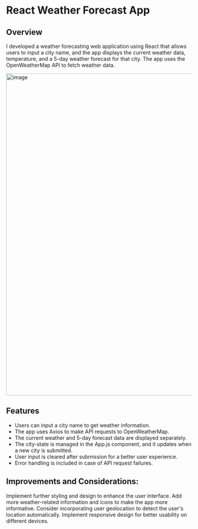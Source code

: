 # React Weather Forecast App

## Overview

I developed a weather forecasting web application using React that allows users to input a city name, 
and the app displays the current weather data, temperature, and a 5-day weather forecast for that city. 
The app uses the OpenWeatherMap API to fetch weather data.

<img width="872" alt="image" src="https://github.com/lillian0624/React-app-Weather/assets/87347776/040e0416-fc45-4b54-9947-cb1ae7cf23e7">

## Features

- Users can input a city name to get weather information.
- The app uses Axios to make API requests to OpenWeatherMap.
- The current weather and 5-day forecast data are displayed separately.
- The city-state is managed in the App.js component, and it updates when a new city is submitted.
- User input is cleared after submission for a better user experience.
- Error handling is included in case of API request failures.

  
## Improvements and Considerations:

Implement further styling and design to enhance the user interface.
Add more weather-related information and icons to make the app more informative.
Consider incorporating user geolocation to detect the user's location automatically.
Implement responsive design for better usability on different devices.


